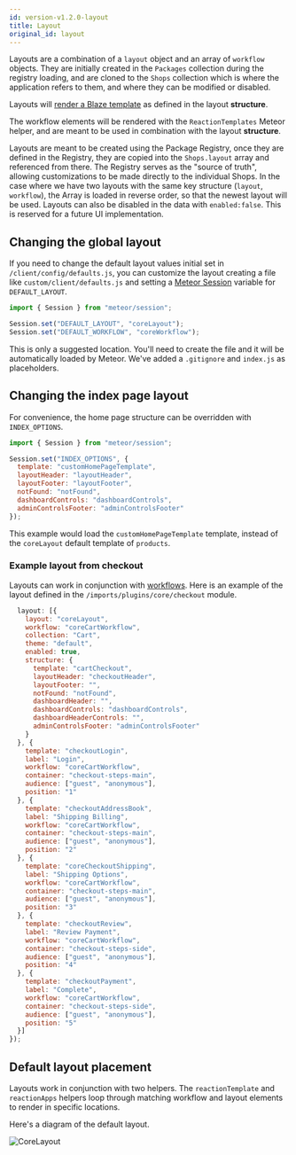 ```yaml
---
id: version-v1.2.0-layout
title: Layout
original_id: layout
---
```

    
Layouts are a combination of a `layout` object and an array of `workflow` objects. They are initially created in the `Packages` collection during the registry loading, and are cloned to the `Shops` collection which is where the application refers to them, and where they can be modified or disabled.

Layouts will [render a Blaze template](http://docs.meteor.com/#/full/blaze_render) as defined in the layout **structure**.

The workflow elements will be rendered with the `ReactionTemplates` Meteor helper, and are meant to be used in combination with the layout **structure**.

Layouts are meant to be created using the Package Registry, once they are defined in the Registry, they are copied into the `Shops.layout` array and referenced from there.  The Registry serves as the "source of truth", allowing customizations to be made directly to the individual Shops. In the case where we have two layouts with the same key structure (`layout`, `workflow`), the Array is loaded in reverse order, so that the newest layout will be used. Layouts can also be disabled in the data with `enabled:false`. This is reserved for a future UI implementation.

## Changing the global layout

If you need to change the default layout values initial set in `/client/config/defaults.js`, you can customize the layout creating a file like `custom/client/defaults.js` and setting a [Meteor Session](http://docs.meteor.com/api/session.html) variable for `DEFAULT_LAYOUT`.

```js
import { Session } from "meteor/session";

Session.set("DEFAULT_LAYOUT", "coreLayout");
Session.set("DEFAULT_WORKFLOW", "coreWorkflow");
```

This is only a suggested location. You'll need to create the file and it will be automatically loaded by Meteor. We've added a `.gitignore` and `index.js` as placeholders.

## Changing the index page layout

For convenience, the home page structure can be overridden with `INDEX_OPTIONS`.

```js
import { Session } from "meteor/session";

Session.set("INDEX_OPTIONS", {
  template: "customHomePageTemplate",
  layoutHeader: "layoutHeader",
  layoutFooter: "layoutFooter",
  notFound: "notFound",
  dashboardControls: "dashboardControls",
  adminControlsFooter: "adminControlsFooter"
});
```

This example would load the `customHomePageTemplate` template, instead of the `coreLayout` default template of `products`.

### Example layout from checkout

Layouts can work in conjunction with [workflows](workflow.md).  Here is an example of the layout defined in the `/imports/plugins/core/checkout` module.

```js
  layout: [{
    layout: "coreLayout",
    workflow: "coreCartWorkflow",
    collection: "Cart",
    theme: "default",
    enabled: true,
    structure: {
      template: "cartCheckout",
      layoutHeader: "checkoutHeader",
      layoutFooter: "",
      notFound: "notFound",
      dashboardHeader: "",
      dashboardControls: "dashboardControls",
      dashboardHeaderControls: "",
      adminControlsFooter: "adminControlsFooter"
    }
  }, {
    template: "checkoutLogin",
    label: "Login",
    workflow: "coreCartWorkflow",
    container: "checkout-steps-main",
    audience: ["guest", "anonymous"],
    position: "1"
  }, {
    template: "checkoutAddressBook",
    label: "Shipping Billing",
    workflow: "coreCartWorkflow",
    container: "checkout-steps-main",
    audience: ["guest", "anonymous"],
    position: "2"
  }, {
    template: "coreCheckoutShipping",
    label: "Shipping Options",
    workflow: "coreCartWorkflow",
    container: "checkout-steps-main",
    audience: ["guest", "anonymous"],
    position: "3"
  }, {
    template: "checkoutReview",
    label: "Review Payment",
    workflow: "coreCartWorkflow",
    container: "checkout-steps-side",
    audience: ["guest", "anonymous"],
    position: "4"
  }, {
    template: "checkoutPayment",
    label: "Complete",
    workflow: "coreCartWorkflow",
    container: "checkout-steps-side",
    audience: ["guest", "anonymous"],
    position: "5"
  }]
});
```

## Default layout placement

Layouts work in conjunction with two helpers.  The `reactionTemplate` and `reactionApps` helpers loop through matching workflow and layout elements to render in specific locations.

Here's a diagram of the default layout.

![CoreLayout](/assets/developer-registry-layout.png)
